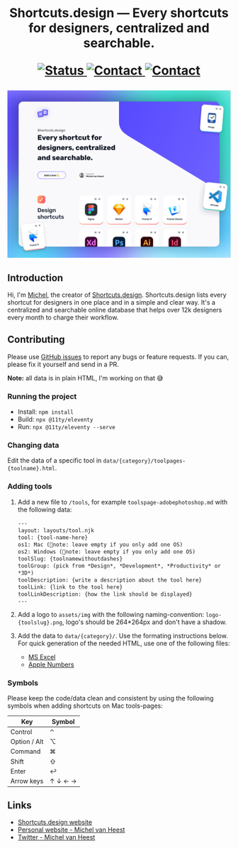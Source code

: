 <h1 align="center">
  Shortcuts.design — Every shortcuts for designers, centralized and searchable.<br>
  <p align="center">
	  <a href="https://stats.uptimerobot.com/kXWkYTnGQn">
	    <img src="https://img.shields.io/badge/status-stable-green.svg?style=flat" alt="Status">
	    <a href="https://app.netlify.com/sites/agitated-poincare-681d60/deploys">
	    <img src="https://api.netlify.com/api/v1/badges/1290ea78-7896-43cc-b8af-3742cc51f0d5/deploy-status" alt="Contact">
	  </a>
	  <a href="https://twitter.com/michelvanheest">
	    <img src="https://img.shields.io/badge/contact-michelvanheest-blue.svg?style=flat" alt="Contact">
	  </a>
  </p>
</h1>



![Shortcuts.design V2.0](shortcuts-design-social.jpg)

## Introduction
Hi, I'm [Michel](https://www.michelvanheest.com), the creator of [Shortcuts.design](https://shortcuts.design). Shortcuts.design lists every shortcut for designers in one place and in a simple and clear way. It's a centralized and searchable online database that helps over 12k designers every month to charge their workflow.

## Contributing
Please use [GitHub issues](https://github.com/michelvanheest/shortcuts-design-data/issues/new) to report any bugs or feature requests. If you can, please fix it yourself and send in a PR.

**Note:** all data is in plain HTML, I'm working on that 😅

### Running the project
- Install: `npm install`
- Build: `npx @11ty/eleventy`
- Run: `npx @11ty/eleventy --serve`

### Changing data
Edit the data of a specific tool in `data/{category}/toolpages-{toolname}.html`.

### Adding tools
1. Add a new file to `/tools`, for example `toolspage-adobephotoshop.md` with the following data:

	```
	---
	layout: layouts/tool.njk
	tool: {tool-name-here}
	os1: Mac (🚨note: leave empty if you only add one OS)
	os2: Windows (🚨note: leave empty if you only add one OS)
	toolSlug: {toolnamewithoutdashes}
	toolGroup: (pick from *Design*, *Development*, *Productivity* or *3D*)
	toolDescription: {write a description about the tool here}
	toolLink: {link to the tool here}
	toolLinkDescription: {how the link should be displayed}
	---
	```
2. Add a logo to `assets/img` with the following naming-convention: `logo-{toolslug}.png`, logo's should be 264*264px and don't have a shadow.
3. Add the data to `data/{category}/`. Use the formating instructions below. For quick generation of the needed HTML, use one of the following files:
	- <a href="https://github.com/michelvanheest/shortcuts-design-data/blob/master/docs/Shortcuts.design-data-creator.xlsx">MS Excel</a>
	- <a href="https://github.com/michelvanheest/shortcuts-design-data/blob/master/docs/Shortcuts.design-data-creator.numbers">Apple Numbers</a>

### Symbols

Please keep the code/data clean and consistent by using the following symbols when adding shortcuts on Mac tools-pages:

| Key | Symbol |
|---|---|
| Control | ⌃ |
| Option / Alt | ⌥ |
| Command | ⌘ |
| Shift | ⇧ |
| Enter | ↩ |
| Arrow keys | ↑ ↓ ← → |


## Links
- [Shortcuts.design website](http://shortcuts.design/)
- [Personal website - Michel van Heest](https://www.michelvanheest.com)
- [Twitter - Michel van Heest](https://twitter.com/michelvanheest)
